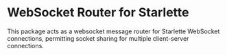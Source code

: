 # WebSocket Router for Starlette

This package acts as a websocket message router for Starlette WebSocket connections, permitting socket sharing for
multiple client-server connections.
